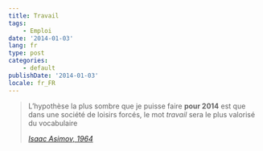 ```yaml
---
title: Travail
tags:
    - Emploi
date: '2014-01-03'
lang: fr
type: post
categories:
    - default
publishDate: '2014-01-03'
locale: fr_FR
---
```


> L’hypothèse la plus sombre que je puisse faire **pour 2014** est que dans une société de loisirs forcés, le mot _travail_ sera le plus valorisé du vocabulaire  
>
> <cite>[Isaac Asimov, 1964](http://www.framablog.org/index.php/post/2013/08/29/asimov-2014 "Comment Isaac Asimov voyait 2014 en 1964")</cite>
